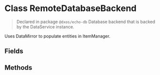 # Class RemoteDatabaseBackend
> Declared in package `@dxos/echo-db`
Database backend that is backed by the DataService instance.

Uses DataMirror to populate entities in ItemManager.

## Fields

## Methods
